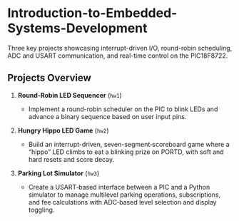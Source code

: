 # Introduction-to-Embedded-Systems-Development
Three key projects showcasing interrupt-driven I/O, round-robin scheduling, ADC and USART communication, and real-time control on the PIC18F8722.

## Projects Overview

1. **Round-Robin LED Sequencer** (`hw1`)
   - Implement a round-robin scheduler on the PIC to blink LEDs and advance a binary sequence based on user input pins.

2. **Hungry Hippo LED Game** (`hw2`)
   - Build an interrupt-driven, seven-segment‐scoreboard game where a “hippo” LED climbs to eat a blinking prize on PORTD, with soft and hard resets and score decay.

3. **Parking Lot Simulator** (`hw3`)
   - Create a USART‐based interface between a PIC and a Python simulator to manage multilevel parking operations, subscriptions, and fee calculations with ADC‐based level selection and display toggling.

